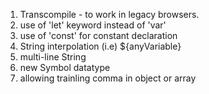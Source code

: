1. Transcompile -  to work in legacy browsers.
2. use of 'let' keyword instead of 'var'
3. use of 'const' for constant declaration
4. String interpolation \(i.e\) ${anyVariable}
5. multi-line String
6. new Symbol datatype
7. allowing trainling comma in object or array

